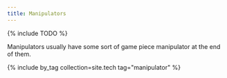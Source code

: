 ```yaml
---
title: Manipulators
---
```

{% include TODO %}

Manipulators usually have some sort of game piece manipulator at the end of them.

{% include by_tag collection=site.tech tag="manipulator" %}
